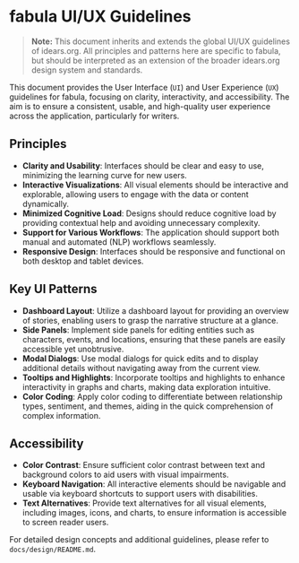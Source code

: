 # fabula UI/UX Guidelines

> **Note:** This document inherits and extends the global UI/UX guidelines of idears.org. All principles and patterns here are specific to fabula, but should be interpreted as an extension of the broader idears.org design system and standards.

This document provides the User Interface (`UI`) and User Experience (`UX`) guidelines for fabula, focusing on clarity, interactivity, and accessibility. The aim is to ensure a consistent, usable, and high-quality user experience across the application, particularly for writers.

## Principles

- **Clarity and Usability**: Interfaces should be clear and easy to use, minimizing the learning curve for new users.
- **Interactive Visualizations**: All visual elements should be interactive and explorable, allowing users to engage with the data or content dynamically.
- **Minimized Cognitive Load**: Designs should reduce cognitive load by providing contextual help and avoiding unnecessary complexity.
- **Support for Various Workflows**: The application should support both manual and automated (NLP) workflows seamlessly.
- **Responsive Design**: Interfaces should be responsive and functional on both desktop and tablet devices.

## Key UI Patterns

- **Dashboard Layout**: Utilize a dashboard layout for providing an overview of stories, enabling users to grasp the narrative structure at a glance.
- **Side Panels**: Implement side panels for editing entities such as characters, events, and locations, ensuring that these panels are easily accessible yet unobtrusive.
- **Modal Dialogs**: Use modal dialogs for quick edits and to display additional details without navigating away from the current view.
- **Tooltips and Highlights**: Incorporate tooltips and highlights to enhance interactivity in graphs and charts, making data exploration intuitive.
- **Color Coding**: Apply color coding to differentiate between relationship types, sentiment, and themes, aiding in the quick comprehension of complex information.

## Accessibility

- **Color Contrast**: Ensure sufficient color contrast between text and background colors to aid users with visual impairments.
- **Keyboard Navigation**: All interactive elements should be navigable and usable via keyboard shortcuts to support users with disabilities.
- **Text Alternatives**: Provide text alternatives for all visual elements, including images, icons, and charts, to ensure information is accessible to screen reader users.

For detailed design concepts and additional guidelines, please refer to `docs/design/README.md`.
